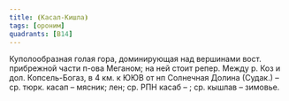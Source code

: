 ```yaml
---
title: ⦗Касал-Кишла⦘
tags: [ороним]
quadrants: [В14]
---
```


Куполообразная голая гора, доминирующая над вершинами вост. прибрежной части
п-ова Меганом; на ней стоит репер. Между р. Коз и дол. Копсель-Богаз, в 4 км. к
ЮЮВ от нп Солнечная Долина (Судак.) – ср. тюрк. касап – мясник; лен; ср. РПН
касаб – ; ср. кышлав – зимовье.

